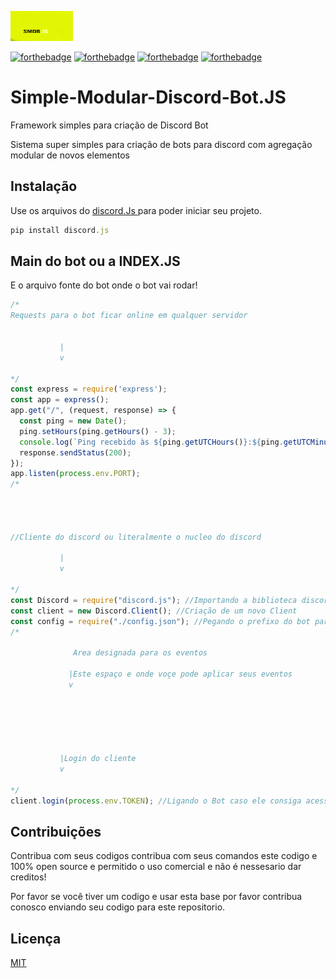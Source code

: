 <p><img src="https://github.com/LyeZinho/Simple-Modular-Discord-Bot.JS/blob/gh-pages/Assets/SmdbJs.png?raw=true" alt="description" width="100" height="48" /></p>







[![forthebadge](https://forthebadge.com/images/badges/made-with-javascript.svg)](https://forthebadge.com)
[![forthebadge](https://forthebadge.com/images/badges/open-source.svg)](https://forthebadge.com)
[![forthebadge](https://forthebadge.com/images/badges/made-with-crayons.svg)](https://forthebadge.com)
[![forthebadge](https://forthebadge.com/images/badges/built-with-love.svg)](https://forthebadge.com)






# Simple-Modular-Discord-Bot.JS
Framework simples para criação de Discord Bot 



Sistema super simples para criação de bots para discord com agregação modular de novos elementos 





## Instalação

Use os arquivos do [discord.Js ](https://discord.js.org/#/) para poder iniciar seu projeto.


```js
pip install discord.js
```



## Main do bot ou a INDEX.JS
E o arquivo fonte do bot onde o bot vai rodar!

```js
/*
Requests para o bot ficar online em qualquer servidor


           |
           v

*/
const express = require('express');
const app = express();
app.get("/", (request, response) => {
  const ping = new Date();
  ping.setHours(ping.getHours() - 3);
  console.log(`Ping recebido às ${ping.getUTCHours()}:${ping.getUTCMinutes()}:${ping.getUTCSeconds()}`);
  response.sendStatus(200);
});
app.listen(process.env.PORT); 
/*




//Cliente do discord ou literalmente o nucleo do discord

           |
           v
           
*/
const Discord = require("discord.js"); //Importando a biblioteca discord dot JS  
const client = new Discord.Client(); //Criação de um novo Client
const config = require("./config.json"); //Pegando o prefixo do bot para respostas de comandos
/*

              Area designada para os eventos

             |Este espaço e onde voçe pode aplicar seus eventos
             v
           
           
           
           
           
           
           |Login do cliente
           v         

*/
client.login(process.env.TOKEN); //Ligando o Bot caso ele consiga acessar o token
```

## Contribuições
Contribua com seus codigos contribua com seus comandos este codigo e 100% open source 
e permitido o uso comercial e não é nessesario dar creditos!

Por favor se você tiver um codigo e usar esta base por favor contribua conosco enviando seu codigo
para este repositorio. 

## Licença
[MIT](https://choosealicense.com/licenses/mit/)
